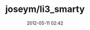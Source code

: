 ---
  title:       "joseym/li3_smarty"
  maintainer:  "joseym"
  package:     "li3_smarty"
  date:        2012-05-11 02:42
  description:
  category:    true
  tags:
  comments:
  sharing:
  published:   true
  layout:      packagist/package
---